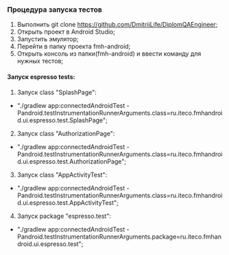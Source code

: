 ### Процедура запуска тестов
1. Выполнить git clone https://github.com/DmitriiLife/DiplomQAEngineer;
2. Открыть проект в Android Studio;
3. Запустить эмулятор;
4. Перейти в папку проекта fmh-android;
5. Открыть консоль из папки(fmh-android) и ввести команду для нужных тестов;

#### Запуск espresso tests:
1. Запуск class "SplashPage":
* "./gradlew app:connectedAndroidTest -Pandroid.testInstrumentationRunnerArguments.class=ru.iteco.fmhandroid.ui.espresso.test.SplashPage";

2. Запуск class "AuthorizationPage":
* "./gradlew app:connectedAndroidTest -Pandroid.testInstrumentationRunnerArguments.class=ru.iteco.fmhandroid.ui.espresso.test.AuthorizationPage";

3. Запуск class "AppActivityTest":
* "./gradlew app:connectedAndroidTest -Pandroid.testInstrumentationRunnerArguments.class=ru.iteco.fmhandroid.ui.espresso.test.AppActivityTest";

4. Запуск package "espresso.test":
* "./gradlew app:connectedAndroidTest -Pandroid.testInstrumentationRunnerArguments.package=ru.iteco.fmhandroid.ui.espresso.test";


